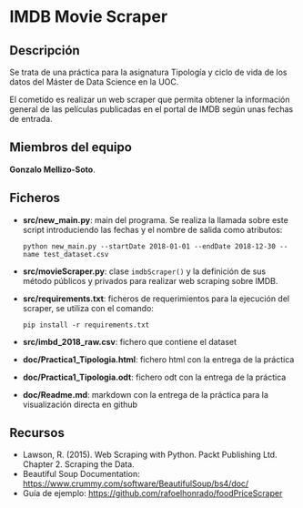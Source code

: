 # IMDB Movie Scraper

## Descripción

Se trata de una práctica para la asignatura Tipología y ciclo de vida de los datos del Máster de Data Science en la UOC.

El cometido es realizar un web scraper que permita obtener la información general de las películas publicadas en el portal de IMDB según unas fechas de entrada.

## Miembros del equipo

**Gonzalo Mellizo-Soto**.

## Ficheros

* **src/new_main.py**: main del programa. Se realiza la llamada sobre este script introduciendo las fechas y el nombre de salida como atributos: 

  `python new_main.py --startDate 2018-01-01 --endDate 2018-12-30 --name test_dataset.csv`
* **src/movieScraper.py**: clase `imdbScraper()` y la definición de sus método públicos y privados para realizar web scraping sobre IMDB.
* **src/requirements.txt**: ficheros de requerimientos para la ejecución del scraper, se utiliza con el comando:

  `pip install -r requirements.txt`
* **src/imbd_2018_raw.csv**: fichero que contiene el dataset
* **doc/Practica1_Tipologia.html**: fichero html con la entrega de la práctica
* **doc/Practica1_Tipologia.odt**: fichero odt con la entrega de la práctica
* **doc/Readme.md**: markdown con la entrega de la práctica para la visualización directa en github

## Recursos

* Lawson, R. (2015). Web Scraping with Python. Packt Publishing Ltd. Chapter 2. Scraping the Data.
* Beautiful Soup Documentation: https://www.crummy.com/software/BeautifulSoup/bs4/doc/
* Guía de ejemplo: https://github.com/rafoelhonrado/foodPriceScraper
